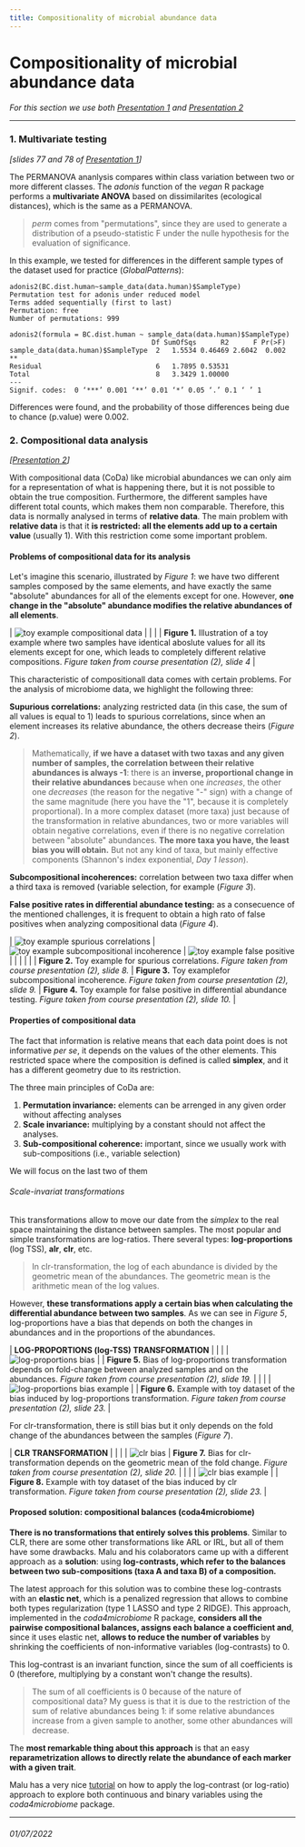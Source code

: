 ```yaml
---
title: Compositionality of microbial abundance data
---
```


# Compositionality of microbial abundance data

*For this section we use both [Presentation 1](materials/MCalle_slides_microbiome_UPC2022_1.pdf) and [Presentation 2](materials/MCalle_slides_microbiome_UPC2022_2.pdf)*

---

### 1. Multivariate testing

*[slides 77 and 78 of [Presentation 1](materials/MCalle_slides_microbiome_UPC2022_1.pdf)]*

The PERMANOVA ananlysis compares within class variation between two or more different classes. The *adonis* function of the *vegan* R package performs a **multivariate ANOVA** based on dissimilarites (ecological distances), which is the same as a PERMANOVA. 
> *perm* comes from "permutations", since they are used to generate a distribution of a pseudo-statistic F under the nulle hypothesis for the evaluation of significance. 

In this example, we tested for differences in the different sample types of the dataset used for practice (*GlobalPatterns*):
``` {r}
adonis2(BC.dist.human~sample_data(data.human)$SampleType)
Permutation test for adonis under reduced model
Terms added sequentially (first to last)
Permutation: free
Number of permutations: 999

adonis2(formula = BC.dist.human ~ sample_data(data.human)$SampleType)
                                   Df SumOfSqs      R2      F Pr(>F)   
sample_data(data.human)$SampleType  2   1.5534 0.46469 2.6042  0.002 **
Residual                            6   1.7895 0.53531                 
Total                               8   3.3429 1.00000                 
---
Signif. codes:  0 ‘***’ 0.001 ‘**’ 0.01 ‘*’ 0.05 ‘.’ 0.1 ‘ ’ 1
```
Differences were found, and the probability of those differences being due to chance (p.value) were 0.002. 



### 2. Compositional data analysis

*[[Presentation 2](materials/MCalle_slides_microbiome_UPC2022_2.pdf)]*


With compositional data (CoDa) like microbial abundances we can only aim for a representation of what is happening there, but it is not possible to obtain the true composition. Furthermore, the different samples have different total counts, which makes them non comparable. Therefore, this data is normally analysed in terms of **relative data**. The main problem with **relative data** is that it **is restricted: all the elements add up to a certain value** (usually 1). With this restriction come some important problem.


#### Problems of compositional data for its analysis

Let's imagine this scenario, illustrated by *Figure 1*: we have two different samples composed by the same elements, and have exactly the same "absolute" abundances for all of the elements except for one. However, **one change in the "absolute" abundance modifies the relative abundances of all elements**. 

| ![toy example compositional data](img/toy_example_compositions.png) |
| |
| **Figure 1.** Illustration of a toy example where two samples have identical aboslute values for all its elements except for one, which leads to completely different relative compositions. *Figure taken from course presentation (2), slide 4* |

This characteristic of compositionall data comes with certain problems. For the analysis of microbiome data, we highlight the following three:

**Supurious correlations:** analyzing restricted data (in this case, the sum of all values is equal to 1) leads to spurious correlations, since when an element increases its relative abundance, the others decrease theirs (*Figure 2*). 

> Mathematically, **if we have a dataset with two taxas and any given number of samples, the correlation between their relative abundances is always -1**: there is an **inverse, proportional change in their relative abundances** because when one *increases*, the other one *decreases* (the reason for the negative "-" sign) with a change of the same magnitude (here you have the "1", because it is completely proportional). In a more complex dataset (more taxa) just because of the transformation in relative abundances, two or more variables will obtain negative correlations, even if there is no negative correlation between "absolute" abundances. **The more taxa you have, the least bias you will obtain.** But not any kind of taxa, but mainly effective components (Shannon's index exponential, *Day 1 lesson*). 

**Subcompositional incoherences:** correlation between two taxa differ when a third taxa is removed (variable selection, for example (*Figure 3*). 

**False positive rates in differential abundance testing:** as a consecuence of the mentioned challenges, it is frequent to obtain a high rato of false positives when analyzing compositional data (*Figure 4*).

[comment]: <> (SAME WITDH FOR ALL CELLS IN TABLE BELOW)
<style>
table th:first-of-type {
    width: 33%;
}
table th:nth-of-type(2) {
    width: 33%;
}
table th:nth-of-type(3) {
    width: 33%;
}
</style>

| ![toy example spurious correlations](img/toy_example_spuriousCor.png) | ![toy example subcompositional incoherence](img/toy_example_subcompIncoherence.png) | ![toy example false positive](img/toy_example_falsePositive.png) |
| | | |
| **Figure 2.** Toy example for spurious correlations. *Figure taken from course presentation (2), slide 8.* | **Figure 3.** Toy examplefor subcompositional incoherence. *Figure taken from course presentation (2), slide 9.* | **Figure 4.** Toy example for false positive in differential abundance testing. *Figure taken from course presentation (2), slide 10.* |


#### Properties of compositional data

The fact that information is relative means that each data point does is not informative *per se*, it depends on the values of the other elements. This restricted space where the composition is defined is called **simplex**, and it has a different geometry due to its restriction.

The three main principles of CoDa are:

1. **Permutation invariance:** elements can be arrenged in any given order without affecting analyses
2. **Scale invariance:** multiplying by a constant should not affect the analyses. 
3. **Sub-compositional coherence:** important, since we usually work with sub-compositions (i.e., variable selection)

We will focus on the last two of them

###### Scale-invariat transformations

This transformations allow to move our date from the *simplex* to the real space maintaining the distance between samples. The most popular and simple transformations are log-ratios. There several types: **log-proportions** (log TSS), **alr**, **clr**, etc.
> In clr-transformation, the log of each abundance is divided by the geometric mean of the abundances. The geometric mean is the arithmetic mean of the log values. 

However, **these transformations apply a certain bias when calculating the differential abundance between two samples**. As we can see in *Figure 5*, log-proportions have a bias that depends on both the changes in abundances and in the proportions of the abundances. 

| **LOG-PROPORTIONS (log-TSS) TRANSFORMATION** |
| |
| ![log-proportions bias](img/log-proportions_bias.png) | 
| **Figure 5.** Bias of log-proportions transformation depends on fold-change between analyzed samples and on the abundances. *Figure taken from course presentation (2), slide 19.* |
| |
| ![log-proportions bias example](img/log-proportions_bias_ex.png) |
| **Figure 6.** Example with toy dataset of the bias induced by log-proportions transformation. *Figure taken from course presentation (2), slide 23.* |

For clr-transformation, there is still bias but it only depends on the fold change of the abundances between the samples (*Figure 7*). 

| **CLR TRANSFORMATION** |
| |
| ![clr bias](img/clr_bias.png) |
**Figure 7.** Bias for clr-transformation depends on the geometric mean of the fold change. *Figure taken from course presentation (2), slide 20.* |
| |
| ![clr bias example](img/clr_bias_ex.png) |
| **Figure 8.** Example with toy dataset of the bias induced by clr transformation. *Figure taken from course presentation (2), slide 23.* |


#### Proposed solution: compositional balances (coda4microbiome)

**There is no transformations that entirely solves this problems**. Similar to CLR, there are some other transformations like ARL or IRL, but all of them have some drawbacks. Malu and his colaborators came up with a different approach as a **solution**: using **log-contrasts, which refer to the balances between two sub-compositions (taxa A and taxa B) of a composition.** 

The latest approach for this solution was to combine these log-contrasts with an **elastic net**, which is a penalized regression that allows to combine both types regularization (type 1 LASSO and type 2 RIDGE). This approach, implemented in the *coda4microbiome* R package, **considers all the pairwise compositional balances, assigns each balance a coefficient and**, since it uses elastic net, **allows to reduce the number of variables** by shrinking the coefficients of non-informative variables (log-contrasts) to 0. 

This log-contrast is an invariant function, since the sum of all coefficients is 0 (therefore, multiplying by a constant won't change the results). 
> The sum of all coefficients is 0 because of the nature of compositional data? My guess is that it is due to the restriction of the sum of relative abundances being 1: if some relative abundances increase from a given sample to another, some other abundances will decrease. 

The **most remarkable thing about this approach** is that an easy **reparametrization allows to directly relate the abundance of each marker with a given trait**. 

Malu has a very nice [tutorial](https://malucalle.github.io/statistical-pills/coda4microbiome_explore_logratios.html) on how to apply the log-contrast (or log-ratio) approach to explore both continuous and binary variables using the *coda4microbiome* package.


---

###### 01/07/2022